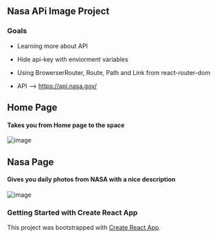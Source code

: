 ## Nasa APi Image Project 

### Goals

* Learning more about API

* Hide api-key with enviorment variables

* Using BrowerserRouter, Route, Path and Link from react-router-dom

* API --> https://api.nasa.gov/


## Home Page

#### Takes you from Home page to the space
![image](https://user-images.githubusercontent.com/33283405/104130153-81daaf80-536f-11eb-8fa0-9f11ad61b21d.png)


## Nasa Page

#### Gives you daily photos from NASA with a nice description 
![image](https://user-images.githubusercontent.com/33283405/104130223-d67e2a80-536f-11eb-9713-4760eee50abf.png)




### Getting Started with Create React App

This project was bootstrapped with [Create React App](https://github.com/facebook/create-react-app).




